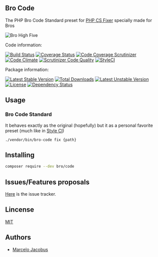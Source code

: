 Bro Code
-----------------

The PHP Bro Code Standard preset for [PHP CS Fixer](https://github.com/FriendsOfPHP/PHP-CS-Fixer/tree/master) specially made for Bros

![Bro High Five](https://github.com/mjacobus/bro-code/blob/master/img/bro-high-five.jpg)

Code information:

[![Build Status](https://travis-ci.org/mjacobus/bro-code.png?branch=master)](https://travis-ci.org/mjacobus/bro-code)
[![Coverage Status](https://coveralls.io/repos/mjacobus/bro-code/badge.png?branch=master)](https://coveralls.io/r/mjacobus/bro-code?branch=master)
[![Code Coverage Scrutinizer](https://scrutinizer-ci.com/g/mjacobus/bro-code/badges/coverage.png?b=master)](https://scrutinizer-ci.com/g/mjacobus/bro-code/?branch=master)
[![Code Climate](https://codeclimate.com/github/mjacobus/bro-code.png)](https://codeclimate.com/github/mjacobus/bro-code)
[![Scrutinizer Code Quality](https://scrutinizer-ci.com/g/mjacobus/bro-code/badges/quality-score.png?b=master)](https://scrutinizer-ci.com/g/mjacobus/bro-code/?branch=master)
[![StyleCI](https://styleci.io/repos/ChangeMe/shield)](https://styleci.io/repos/ChangeMe)

Package information:

[![Latest Stable Version](https://poser.pugx.org/bro/code/v/stable.svg)](https://packagist.org/packages/bro/code)
[![Total Downloads](https://poser.pugx.org/bro/code/downloads.svg)](https://packagist.org/packages/bro/code)
[![Latest Unstable Version](https://poser.pugx.org/bro/code/v/unstable.svg)](https://packagist.org/packages/bro/code)
[![License](https://poser.pugx.org/bro/code/license.svg)](https://packagist.org/packages/bro/code)
[![Dependency Status](https://gemnasium.com/bro/code.png)](https://gemnasium.com/bro/code)

## Usage

### Bro Code Standard

It behaves exactly as the original (hopefully) but it as a personal favorite preset (much like in [Style CI](https://styleci.readme.io/docs/presets))

```
./vendor/bin/bro-code fix {path}
```

## Installing

```bash
composer require --dev bro/code
```

## Issues/Features proposals

[Here](https://github.com/mjacobus/bro-code/issues) is the issue tracker.


## Lincense

[MIT](MIT-LICENSE)

## Authors

- [Marcelo Jacobus](https://github.com/mjacobus)
